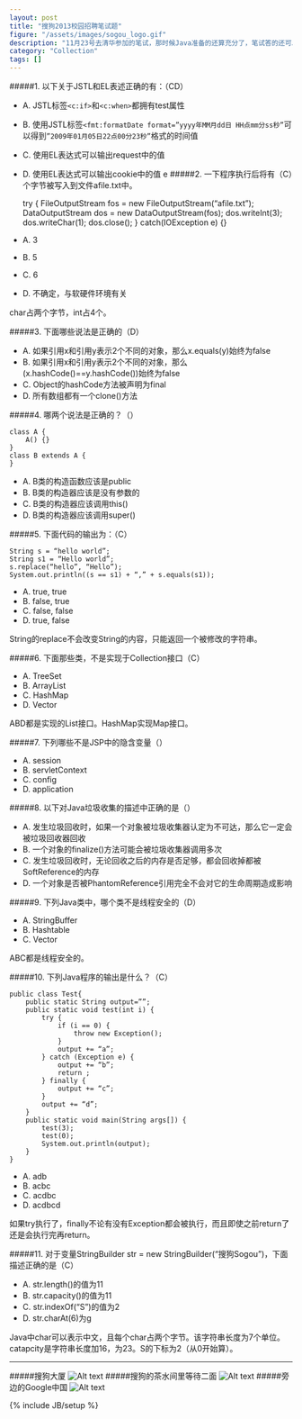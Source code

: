 ```yaml
---
layout: post
title: "搜狗2013校园招聘笔试题"
figure: "/assets/images/sogou_logo.gif"
description: "11月23号去清华参加的笔试，那时候Java准备的还算充分了，笔试答的还可以，面试的时候看到Java和数据结构方面分别错了2个，很不错了。搜狗是一家非常好的公司，据说待遇是13.5x15，还带期权，马上要上市的公司。我也很想去。一面很顺利，一共面了20min，面试官说知道我的能力，让我直接进复试。当时我特别高兴，因为过了一面其实已经一只脚踩进了搜狗。二面的时候，面试官很强势，再加上我很期待进入这家公司，很是紧张。他直奔主题，问我看过哪些Java源代码，Java虚拟机垃圾回收具体用的是什么方法，后台服务器解决并发请求时常见的工具和解决方案是什么。这些都答的马马虎虎。最后一个算法，有10G的文件，里面保存着网站的黑名单，怎么样在处理用户请求时查找到该用户时候存在于黑名单中。此算法我写了半个多小时，勉强写完。我和搜狗的情节也就此画上了句号。一方面自己能力还是有限，另一方面，其实我还是有机会进入这种牛逼互联网公司的，加油。最后附上当时拍的搜狗的照片。"
category: "Collection"
tags: []
---
```


#####1. 以下关于JSTL和EL表述正确的有：（CD）
* A. JSTL标签`<c:if>`和`<c:when>`都拥有test属性
* B. 使用JSTL标签`<fmt:formatDate format=”yyyy年MM月dd日 HH点mm分ss秒”`可以得到`”2009年01月05日22点00分23秒”`格式的时间值
* C. 使用EL表达式可以输出request中的值
* D. 使用EL表达式可以输出cookie中的值
e
#####2. 一下程序执行后将有（C）个字节被写入到文件afile.txt中。

	try {
		FileOutputStream fos = new FileOutputStream(“afile.txt”);
		DataOutputStream dos = new DataOutputStream(fos);
		dos.writeInt(3);
		dos.writeChar(1);
		dos.close();
	} catch(IOException e) {}
* A. 3
* B. 5
* C. 6
* D. 不确定，与软硬件环境有关

char占两个字节，int占4个。

#####3. 下面哪些说法是正确的（D）
* A. 如果引用x和引用y表示2个不同的对象，那么x.equals(y)始终为false
* B. 如果引用x和引用y表示2个不同的对象，那么(x.hashCode()==y.hashCode())始终为false
* C. Object的hashCode方法被声明为final
* D. 所有数组都有一个clone()方法

#####4. 哪两个说法是正确的？（）

	class A {
		A() {}
	} 
	class B extends A {
	}
* A. B类的构造函数应该是public
* B. B类的构造器应该是没有参数的
* C. B类的构造器应该调用this()
* D. B类的构造器应该调用super()

#####5. 下面代码的输出为：（C）

	String s = “hello world”;
	String s1 = “Hello world”;
	s.replace(“hello”, “Hello”);
	System.out.println((s == s1) + “,” + s.equals(s1));
* A. true, true
* B. false, true
* C. false, false
* D. true, false

String的replace不会改变String的内容，只能返回一个被修改的字符串。

#####6. 下面那些类，不是实现于Collection接口（C）
* A. TreeSet
* B. ArrayList
* C. HashMap
* D. Vector

ABD都是实现的List接口。HashMap实现Map接口。

#####7. 下列哪些不是JSP中的隐含变量（）
* A. session
* B. servletContext
* C. config
* D. application

#####8. 以下对Java垃圾收集的描述中正确的是（）
* A. 发生垃圾回收时，如果一个对象被垃圾收集器认定为不可达，那么它一定会被垃圾回收器回收
* B. 一个对象的finalize()方法可能会被垃圾收集器调用多次
* C. 发生垃圾回收时，无论回收之后的内存是否足够，都会回收掉都被SoftReference的内存
* D. 一个对象是否被PhantomReference引用完全不会对它的生命周期造成影响

#####9. 下列Java类中，哪个类不是线程安全的（D）
* A. StringBuffer
* B. Hashtable
* C. Vector

ABC都是线程安全的。

#####10. 下列Java程序的输出是什么？（C）

	public class Test{
		public static String output=””;
		public static void test(int i) {
			try {
				if (i == 0) {
					throw new Exception();
				}
				output += “a”;
			} catch (Exception e) {
				output += “b”;
				return ;
			} finally {
				output += “c”;
			}
			output += “d”;
		}
		public static void main(String args[]) {
			test(3);
			test(0);
			System.out.println(output);
		}
	}
* A. adb
* B. acbc
* C. acdbc
* D. acdbcd

如果try执行了，finally不论有没有Exception都会被执行，而且即使之前return了还是会执行完再return。

#####11. 对于变量StringBuilder str = new StringBuilder(“搜狗Sogou”)，下面描述正确的是（C）
* A. str.length()的值为11
* B. str.capacity()的值为11
* C. str.indexOf(“S”)的值为2
* D. str.charAt(6)为g

Java中char可以表示中文，且每个char占两个字节。该字符串长度为7个单位。catapcity是字符串长度加16，为23。S的下标为2（从0开始算）。

___
#####搜狗大厦
![Alt text](/assets/images/55ff00a85e1911e3aa4d12bed4c9a5f4_8.jpg)
#####搜狗的茶水间里等待二面
![Alt text](/assets/images/1b26c7605e1c11e3a53212c7eaf3a6f9_8.jpg)
#####旁边的Google中国
![Alt text](/assets/images/1700014a5c8e11e389ad0edc7ffa5063_8.jpg)

{% include JB/setup %}
